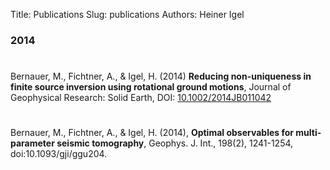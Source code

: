 Title: Publications
Slug: publications
Authors: Heiner Igel

### 2014

#
Bernauer, M., Fichtner, A., & Igel, H. (2014)
**Reducing non-uniqueness in finite source inversion using rotational ground motions**,
Journal of Geophysical Research: Solid Earth,
DOI: [10.1002/2014JB011042](http://dx.doi.org/10.1002/2014JB011042)
#
Bernauer, M., Fichtner, A., & Igel, H. (2014), 
**Optimal observables for multi-parameter seismic tomography**,
Geophys. J. Int., 198(2), 1241-1254, doi:10.1093/gji/ggu204.
#